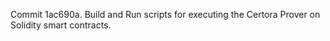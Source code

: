 Commit 1ac690a.                    Build and Run scripts for executing the Certora Prover on Solidity smart contracts.